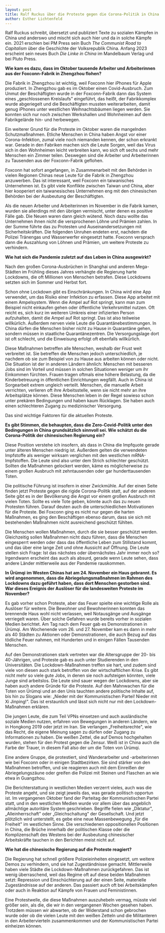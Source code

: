 ```yaml
---
layout: post
title: Ralf Ruckus über die Proteste gegen die Corona-Politik in China
author: Esther Lichtenfeld
---
```


Ralf Ruckus schreibt, übersetzt und publiziert Texte zu sozialen Kämpfen
in China und anderswo und mischt sich auch hier und da in solche Kämpfe
ein. 2021 erschien bei PM Press sein Buch *The Communist Road to
Capitalism* über die Geschichte der Volksrepublik China. Anfang 2023
erscheint sein neues Buch *Die Linke in China* im Mandelbaum Verlag und
bei Pluto Press.

**Wie kam es dazu, dass im Oktober tausende Arbeiter und Arbeiterinnen
aus der Foxconn-Fabrik in Zhengzhou flohen?**

Die Fabrik in Zhengzhou ist wichtig, weil Foxconn hier iPhones für Apple
produziert. In Zhengzhou gab es im Oktober einen Covid-Ausbruch. Zum
Unmut der Beschäftigten wurde in der Foxconn-Fabrik dann das System
eines „geschlossenen Kreislaufs" eingeführt, das heißt, der
Fabrikkomplex wurde abgeriegelt und die Beschäftigten mussten
weiterarbeiten, damit genug iPhones unter westlichen Weihnachtsbäumen
liegen werden. Sie konnten sich nur noch zwischen Werkshallen und
Wohnheimen auf dem Fabrikgelände hin- und herbewegen.

Ein weiterer Grund für die Proteste im Oktober waren die mangelnden
Schutzmaßnahmen. Etliche Menschen in China haben Angst vor einer
Corona-Infektion, zumal viele noch niemanden kennen, der schon erkrankt
war. Gerade in den Fabriken machen sich die Leute Sorgen, weil das Virus
sich in den Wohnheimen leicht verbreiten kann, wo sich oft sechs und
mehr Menschen ein Zimmer teilen. Deswegen sind die Arbeiter und
Arbeiterinnen zu Tausenden aus der Foxconn-Fabrik geflohen.

Foxconn hat sofort angefangen, in Zusammenarbeit mit den Behörden in
vielen Regionen Chinas neue Leute für die Fabrik in Zhengzhou
anzuwerben. Das ist interessant, weil Foxconn ein taiwanisches
Unternehmen ist. Es gibt viele Konflikte zwischen Taiwan und China, aber
hier kooperiert ein taiwanesisches Unternehmen eng mit den chinesischen
Behörden bei der Ausbeutung der Beschäftigten.

Als die neuen Arbeiter und Arbeiterinnen im November in die Fabrik
kamen, wurden sie allerdings mit den übrigen vermischt, unter denen es
positive Fälle gab. Die Neuen waren dann gleich wütend. Noch dazu wollte
das Unternehmen ihnen nicht die versprochenen Löhne und Prämien zahlen.
In der Summe führte das zu Protesten und Auseinandersetzungen mit
Sicherheitskräften. Die folgenden Unruhen endeten erst, nachdem die
Polizei Tränengas und Wasserwerfer eingesetzt hatte. Foxconn versprach
dann die Auszahlung von Löhnen und Prämien, um weitere Proteste zu
verhindern.

**Wie hat sich die Pandemie zuletzt auf das Leben in China ausgewirkt?**

Nach den großen Corona-Ausbrüchen in Shanghai und anderen Mega-Städten
im Frühling dieses Jahres verhängte die Regierung harte Lockdowns, die
oft Millionen von Menschen betrafen. Diese Lockdowns setzten sich im
Sommer und Herbst fort.

Schon ohne Lockdown gibt es Einschränkungen. In China wird eine App
verwendet, um das Risiko einer Infektion zu erfassen. Diese App arbeitet
mit einem Ampelsystem. Wenn die Ampel auf Rot springt, kann man zum
Beispiel nicht einkaufen gehen oder öffentliche Verkehrsmittel nutzen.
Oft reicht es, sich kurz im weiteren Umkreis einer infizierten Person
aufzuhalten, damit die Ampel auf Rot springt. Das ist also teilweise
willkürlich. Außerdem nerven viele Leute die Quarantänebestimmungen. In
China dürfen die Menschen bisher nicht zu Hause in Quarantäne gehen,
sondern müssen in staatliche Quarantänezentren. Die Versorgungslage dort
ist oft schlecht, und die Einweisung erfolgt oft ebenfalls willkürlich.

Diese Maßnahmen betreffen alle Menschen, weshalb der Frust weit
verbreitet ist. Sie betreffen die Menschen jedoch unterschiedlich, je
nachdem ob sie zum Beispiel von zu Hause aus arbeiten können oder nicht.
Die Situation ist der in anderen Ländern ähnlich: Menschen mit besseren
Jobs sind im Vorteil und müssen in solchen Situationen weniger um ihr
Einkommen fürchten. Frauen tragen oftmals eine höhere Belastung, da die
Kinderbetreuung in öffentlichen Einrichtungen wegfällt. Auch in China
ist Sorgearbeit extrem ungleich verteilt. Menschen, die manuelle Arbeit
verrichten, verlieren oft ihre Arbeitsstelle, wenn sie nicht mehr an
ihre Arbeitsplätze können. Diese Menschen leben in der Regel sowieso
schon unter prekären Bedingungen und haben kaum Rücklagen. Sie haben
auch einen schlechteren Zugang zu medizinischer Versorgung.

Das sind wichtige Faktoren für die aktuellen Proteste.

**Es gibt Stimmen, die behaupten, dass die Zero-Covid-Politik unter den
Bedingungen in China grundsätzlich sinnvoll sei. Wie schätzt du die
Corona-Politik der chinesischen Regierung ein?**

Diese Position verstehe ich insofern, als dass in China die Impfquote
gerade unter älteren Menschen niedrig ist. Außerdem gelten die
verwendeten Impfstoffe als weniger wirksam verglichen mit den westlichen
mRNA-Impfstoffen. Die Leute sind also unter dem Strich schlechter
geschützt. Sollten die Maßnahmen gelockert werden, käme es
möglicherweise zu einem großen Ausbruch mit zehntausenden oder gar
hunderttausenden Toten.

Die politische Führung ist insofern in einer Zwickmühle. Auf der einen
Seite finden jetzt Proteste gegen die rigide Corona-Politik statt, auf
der anderen Seite gibt es in der Bevölkerung die Angst vor einem großen
Ausbruch mit vielen Toten. Sollte es viele Tote geben, könnte auch das
zu neuen Protesten führen. Darauf deuten auch die unterschiedlichen
Motivationen für die Proteste. Bei Foxconn ging es nicht nur gegen die
harten Maßnahmen, es ging den Beschäftigen ebenso darum, dass sie sich
mit bestehenden Maßnahmen nicht ausreichend geschützt fühlten.

Die Menschen wollen Maßnahmen, durch die sie besser geschützt werden.
Gleichzeitig sollen Maßnahmen nicht dazu führen, dass die Menschen
eingesperrt werden oder dass das öffentliche Leben zum Stillstand kommt,
und das über eine lange Zeit und ohne Aussicht auf Öffnung. Die Leute
stellen sich Frage: Ist das nächstes oder übernächstes Jahr immer noch
so? Irgendwann erscheint das auch als absurd, gerade wenn Leute sehen,
dass andere Länder mittlerweile aus der Pandemie rauskommen.

**In Ürümqi** **im Westen Chinas hat am 24. November ein Haus gebrannt.
Es wird angenommen, dass die Abriegelungsmaßnahmen im Rahmen des
Lockdowns dazu geführt haben, dass dort Menschen gestorben sind. War
dieses Ereignis der Auslöser für die landesweiten** **Proteste im
November?**

Es gab vorher schon Proteste, aber das Feuer spielte eine wichtige Rolle
als Auslöser für weitere. Die Bewohner und Bewohnerinnen konnten das
brennende Haus wohl nicht verlassen, weil Notausgänge und Ausgänge
verriegelt waren. Über solche Gefahren wurde bereits vorher in sozialen
Medien berichtet. Am Tag nach dem Feuer gab es Demonstrationen in
Ürümqi. Am Wochenende vom 26. und 27. November kam es dann in mehr als
40 Städten zu Aktionen oder Demonstrationen, die auch Bezug auf das
tödliche Feuer nahmen, mit Hunderten und in einigen Fällen Tausenden
Menschen.

Auf den Demonstrationen stark vertreten war die Altersgruppe der 20- bis
40-Jährigen, und Proteste gab es auch unter Studierenden in den
Universitäten. Die Lockdown-Maßnahmen treffen sie hart, und zudem sind
viele von diesen auch stark betroffen von der wirtschaftlichen Krise. Es
gibt nicht mehr so viele gute Jobs, in denen sie noch aufsteigen
könnten, viele Junge sind arbeitslos. Die Leute sind sauer wegen der
Lockdowns, aber sie haben auch andere Gründe für die Proteste. Auf den
Mahnwachen für die Toten von Ürümqi und an den Unis tauchten andere
politische Inhalte auf, bis hin zu Slogans wie: „Nieder mit der
Kommunistischen Partei! Nieder mit Xi Jinping!". Das ist erstaunlich und
lässt sich nicht nur mit den Lockdown-Maßnahmen erklären.

Die jungen Leute, die zum Teil VPNs einsetzen und auch ausländische
soziale Medien nutzen, erfahren von Bewegungen in anderen Ländern, wie
in Hongkong 2019 oder jetzt im Iran. Sie verlangen „Freiheitsrechte",
wie das Recht, die eigene Meinung sagen zu dürfen oder Zugang zu
Informationen zu haben. Die weißen Zettel, die auf Demos hochgehalten
wurden, stehen für den Protest gegen die Zensur. Weiß ist in China auch
die Farbe der Trauer, in diesem Fall also der um die Toten von Ürümqi.

Eine andere Gruppe, die protestiert, sind Wanderarbeiter und
-arbeiterinnen wie bei Foxconn oder in einigen Stadtbezirken. Sie sind
stärker von den Maßnahmen betroffen, und sie reagieren auch mit dem
Einreißen der Abriegelungszäune oder greifen die Polizei mit Steinen und
Flaschen an wie etwa in Guangzhou.

Die Berichterstattung in westlichen Medien verzerrt vieles, auch was die
Proteste angeht, und sie zeigt jeweils das, was gerade politisch
opportun ist. Im vergangenen Oktober fand der Parteitag der
Kommunistischen Partei statt, und in den westlichen Medien wurde vor
allem über das angeblich allmächtige autoritäre System geschrieben.
Begriffe fielen wie „Diktatur", „Alleinherrschaft" oder
„Gleichschaltung" der Gesellschaft. Und jetzt plötzlich wird
unterstellt, es gebe eine neue Massenbewegung „für die Freiheit" im
westlichen Sinne. Die verschiedenen oppositionellen Positionen in China,
die Brüche innerhalb der politischen Klasse oder die Komplizenschaft des
Westens bei der Ausbeutung chinesischer Arbeitskräfte tauchen in den
Berichten meist nicht auf.

**Wie hat die chinesische Regierung auf die Proteste reagiert?**

Die Regierung hat schnell größere Polizeieinheiten eingesetzt, um
weitere Demos zu verhindern, und sie hat Zugeständnisse gemacht.
Mittlerweile haben viele Städte die Lockdown-Maßnahmen zurückgefahren.
Das ist wenig überraschend, weil das Regime oft auf diese beiden
Maßnahmen setzt: Repression und Einschüchterung auf der einen Seite,
materielle Zugeständnisse auf der anderen. Das passiert auch oft bei
Arbeitskämpfen oder auch in Reaktion auf Kämpfe von Frauen und
Feministinnen.

Eine Protestwelle, die diese Maßnahmen auszuhebeln vermag, müsste viel
größer sein, als die, die wir in den vergangenen Wochen gesehen haben.
Trotzdem müssen wir abwarten, ob der Widerstand schon gebrochen wurde
oder ob die vielen Leute mit den weißen Zetteln und die Militanteren in
den Arbeitervierteln zusammenkommen und der Kommunistischen Partei
einheizen können.
